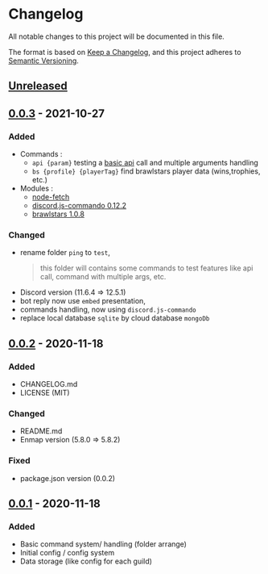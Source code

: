 # Changelog

All notable changes to this project will be documented in this file.

The format is based on [Keep a Changelog](https://keepachangelog.com/en/1.0.0/),
and this project adheres to [Semantic Versioning](https://semver.org/spec/v2.0.0.html).

## [Unreleased]

## [0.0.3] - 2021-10-27

### Added

- Commands :
    - `api {param}` testing a [basic api](https://jsonplaceholder.typicode.com/todos/1) call and multiple arguments handling
    - `bs {profile} {playerTag}` find brawlstars player data (wins,trophies, etc.)
- Modules :
    - [node-fetch](https://www.npmjs.com/package/node-fetch)
    - [discord.js-commando 0.12.2](https://www.npmjs.com/package/discord.js-commando)
    - [brawlstars 1.0.8](https://www.npmjs.com/package/brawlstars)

### Changed

- rename folder `ping` to `test`, 
    > this folder will contains some commands to test features like api call, command with multiple args, etc.
- Discord version (11.6.4 => 12.5.1)
- bot reply now use `embed` presentation,
- commands handling, now  using `discord.js-commando`
- replace local database `sqlite` by cloud database `mongoDb`

## [0.0.2] - 2020-11-18

### Added

- CHANGELOG.md
- LICENSE (MIT)

### Changed

- README.md
- Enmap version (5.8.0 => 5.8.2)

### Fixed

- package.json version (0.0.2)

## [0.0.1] - 2020-11-18

### Added

- Basic command system/ handling (folder arrange)
- Initial config / config system
- Data storage (like config for each guild)


[unreleased]: https://github.com/Vydro/RisiBot/releases/tag/v0.0.3...HEAD
[0.0.1]: https://github.com/Vydro/RisiBot/releases/tag/v0.0.1
[0.0.2]: https://github.com/Vydro/RisiBot/releases/tag/v0.0.2
[0.0.3]: https://github.com/Vydro/RisiBot/releases/tag/v0.0.3
